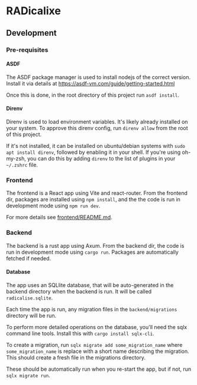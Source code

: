 # RADicalixe

## Development

### Pre-requisites

#### ASDF

The ASDF package manager is used to install nodejs of the correct version. Install it via details at https://asdf-vm.com/guide/getting-started.html

Once this is done, in the root directory of this project run `asdf install`.

#### Direnv

Direnv is used to load environment variables. It's likely already installed on your system. To approve this direnv config, run `direnv allow` from the root of this project.

If it's not installed, it can be installed on ubuntu/debian systems with `sudo apt install direnv`, followed by enabling it in your shell. If you're using oh-my-zsh, you can do this by adding `direnv` to the list of plugins in your `~/.zshrc` file.

### Frontend

The frontend is a React app using Vite and react-router. From the frontend dir, packages are installed using `npm install`, and the the code is run in development mode using `npm run dev`.

For more details see [frontend/README.md](./frontend/README.md).

### Backend

The backend is a rust app using Axum. From the backend dir, the code is run in development mode using `cargo run`. Packages are automatically fetched if needed.

#### Database

The app uses an SQLlite database, that will be auto-generated in the backend directory when the backend is run. It will be called `radicalise.sqlite`.

Each time the app is run, any migration files in the `backend/migrations` directory will be run.

To perform more detailed operations on the database, you'll need the sqlx command line tools. Install this with `cargo install sqlx-cli`.

To create a migration, run `sqlx migrate add some_migration_name` where `some_migration_name` is replace with a short name describing the migration. This should create a fresh file in the migrations directory.

These should be automatically run when you re-start the app, but if not, run `sqlx migrate run`.

